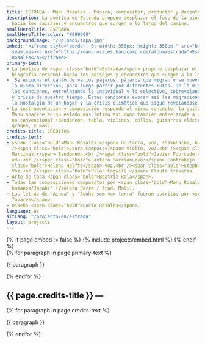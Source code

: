 ```yaml
---
title: ESTRADA - Manu Rosales - Músico, compositor, productor y docente
description: La poética de Estrada propone desplazar el foco de la biografía personal
  hacia los paisajes y encuentros que surgen a lo largo del camino.
smallHeroTitle: ESTRADA
smallHeroTitle-color: "#999999"
backgroundImage: "/uploads/tapa.jpg"
embed: '<iframe style="border: 0; width: 350px; height: 350px;" src="https://bandcamp.com/EmbeddedPlayer/album=1706411445/size=large/bgcol=333333/linkcol=ffffff/minimal=true/transparent=true/"
  seamless><a href="https://manurosales.bandcamp.com/album/estrada">Estrada by Manu
  Rosales</a></iframe>'
primary-text:
- La poética de <span class="bold">Estrada</span> propone desplazar el foco de la
  biografía personal hacia los paisajes y encuentros que surgen a lo largo del camino.
- 'Se escucha el canto de varios pájaros, pájaros que migran y se mueven juntos en
  la misma dirección, para luego partir por diferentes rutas. De la misma forma oscilan
  las canciones, entrelazando lo individual y lo colectivo, sobrevolando fronteras
  y crisis de nuestro tiempo. Estas canciones evocan así las migraciones forzadas,
  la nostalgia de un hogar y la crisis climática que sigue revelandose. '
- La instrumentación y composición responde al mismo concepto, la guitarra y voz de
  Manu aparece en su estado más íntimo así como también entrelazada a un ensamble
  no convencional (bandoneón, tabla, violínes, cellos, guitarras eléctricas, shakuhachi,
  qraqeb, y más).
credits-title: CRÉDITOS
credits-text:
- <span class="bold">Manu Rosales:</span> Guitarra, voz, shakuhachi, bombo, qraqeb.<br
  /><span class="bold">Laura Campos:</span> Violín, voz.<br /><span class="bold">Francisco
  Martinez:</span> Bandoneón.<br /><span class="bold">Javier Fourcade:</span> Tabla,
  udu.<br /><span class="bold">Lautaro Barrionuevo:</span> Contrabajo.<br /><span
  class="bold">Helena Helft:</span> Voz.<br /><span class="bold">Stephanie Kobori:</span>
  Voz.<br /><span class="bold">Pilar Fogwill:</span> Flauta traversa.
- Arte de tapa <span class="bold">Beatriz Rola</span>.
- Todas las composiciones compuestas por <span class="bold">Manu Rosales</span>, excepto  "Jardines
  humanos/Jarabi" (Violeta Parra / trad. Mali).
- Las letras de "Ainda" y "Sonho sem ver terra" fueron escritas por <span class="bold">Pavel
  Tavares</span>.
- Diseño <span class="bold">Lucía Rosales</span>.
language: es
altLang: "/projects/en/estrada"
layout: projects
---
```


<section>
    {% if page.embed != false %}
        {% include projects/embed.html %}
    {% endif %}
    <div>
        {% for paragraph in page.primary-text %}
            <p>
                {{ paragraph }}
            </p>
        {% endfor %}
    </div>
    <h2>
        {{ page.credits-title }} —
    </h2>
    <div>
        {% for paragraph in page.credits-text %}
            <p>
                {{ paragraph }}
            </p>
        {% endfor %}
    </div>
</section>